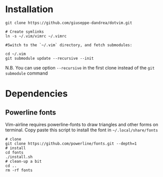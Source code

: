 # Installation

    git clone https://github.com/giuseppe-dandrea/dotvim.git
	
	# Create symlinks
    ln -s ~/.vim/vimrc ~/.vimrc
	
	#Switch to the `~/.vim` directory, and fetch submodules:

    cd ~/.vim
    git submodule update --recursive --init

N.B. You can use option `--recursive` in the first clone instead of the `git submodule` command

# Dependencies
## Powerline fonts
Vim-airline requires powerline-fonts to draw triangles and other forms on terminal. Copy paste this script to install the font in `~/.local/share/fonts`

	
	# clone
	git clone https://github.com/powerline/fonts.git --depth=1
	# install
	cd fonts
	./install.sh
	# clean-up a bit
	cd ..
	rm -rf fonts
